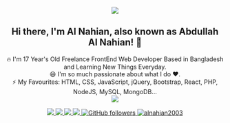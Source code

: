 <p align="center">
<img src="https://static.dribbble.com/users/730703/screenshots/6581243/avento.gif">
</p>
<h2 align="center">Hi there, I'm Al Nahian, also known as Abdullah Al Nahian! 👋 </h2>
<p align="center">
🔥 I'm 17 Year's Old Freelance FrontEnd Web Developer Based in Bangladesh and Learning New Things Everyday. <br>
😄 I'm so much passionate about what I do ♥. <br>
⚡ My Favourites: HTML, CSS, JavaScript, jQuery, Bootstrap, React, PHP, NodeJS, MySQL, MongoDB... <br>
  <a href="">
    <img src="https://mir-s3-cdn-cf.behance.net/project_modules/1400_opt_1/cfd7d0112507777.6015ba1b80a5c.png">
  </a>
</p>

<p align="center">
  <a href="https://facebook.com/alnahian2003" target="_blank">
    <img src="https://img.shields.io/badge/-Facebook-1877F2?style=flat&labelColor=1877F2&logo=facebook&logoColor=white&link=https://facebook.com/alnahian2003">
  </a>
  
  <a href="https://twitter.com/alnahian2003" target="_blank">
    <img src="https://img.shields.io/badge/-Twitter-1ca0f1?style=flat&labelColor=1ca0f1&logo=twitter&logoColor=white&link=https://twitter.com/alnahian2003">
  </a>
  <a href="https://behance.net/alnahian2003" target="_blank">
    <img src="https://img.shields.io/badge/-Behance-053eff?style=flat&labelColor=053eff&logo=behance&logoColor=white&link=https://behance.net/alnahian2003">
  </>
  <a href="mailto:a.alnahian2003@gmail.com?subject=Hello Dear Al Nahian! I send this message from your Github Profile. I need to talk to you!" target="_blank">
    <img src="https://img.shields.io/badge/-Mail Me-c14438?style=flat&logo=Gmail&logoColor=white&link=mailto:a.alnahian2003@gmail.com">
  </a>
  <a href="https://github.com/alnahian2003" target="_blank">
    <img alt="GitHub followers" src="https://img.shields.io/github/followers/alnahian2003?label=Github&style=flat">
  </a>
  <a href="https://github.com/alnahian2003" target="_blank">
    <img src="https://komarev.com/ghpvc/?username=alnahian2003&label=Views&color=brightgreen&style=flat" alt="alnahian2003" />
  </a>
</p
